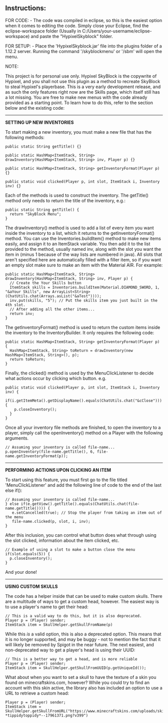 **Instructions:**
---------------------------------------------------------------------------------

  FOR CODE:
    - The code was compiled in eclipse, so this is the easiest option when it comes to editing the code. Simply close your Eclipse, find the eclipse-workspace folder (Usually in
    C:/Users/your-username/eclipse-workspace) and paste the "HypixelSkyblock" folder.
  
  FOR SETUP:
    - Place the 'HypixelSkyblock.jar' file into the plugins folder of a 1.12.2 server. Running the command '/skyblockmenu' or '/sbm' will open the menu.
    
  NOTE:
  
  This project is for personal use only. Hypixel SkyBlock is the copywrite of Hypixel, and you shall not use this plugin as a method to recreate SkyBlock to steal
  Hypixel's playerbase. This is a very early development release, and as such the only features right now are the Skills page, which itself still has a lot missing.
  You are free to make new menus with the code already provided as a starting point. To learn how to do this, refer to the section below and the existing code:
  
  ---------------------------------------------------------------------------------
  
  **SETTING UP NEW INVENTORIES**
  
  To start making a new inventory, you must make a new file that has the following methods:
  
    public static String getTitle() {}

    public static HashMap<ItemStack, String> drawInventory(HashMap<ItemStack, String> inv, Player p) {}

    public static HashMap<ItemStack, String> getInventoryFormat(Player p) {}
    
    public static void clicked(Player p, int slot, ItemStack i, Inventory inv) {}

  Each of the methods is used to construct the inventory. The getTitle() method only needs to return the title of the inventory, e.g.:
    
    public static String getTitle() {
      return "SkyBlock Menu";
    }
  
  The drawInventory() method is used to add a list of every item you want inside the inventory to a list, which it returns to the getInventoryFormat() method. You can use the Inventories.buildItem() method to make new items easily, and assign it to an ItemStack variable. You then add it to the list provided to the method, usually named inv, along with the slot you want the item in (minus 1 because of the way lists are numbered in java). All slots that aren't specified here are automatically filled with a filler item, so if you want an empty slot make sure to make an item with the Material AIR. For example:

    public static HashMap<ItemStack, String> drawInventory(HashMap<ItemStack, String> inv, Player p) {
      // Create the Your Skills button
      ItemStack skills = Inventories.buildItem(Material.DIAMOND_SWORD, 1, "&aYour Skills", new ArrayList<String>(ChatUtils.chat(Arrays.asList("&aTest"))));
      inv.put(skills, "5"); // Put the skills item you just built in the 4th slot.
      // After adding all the other items...
      return inv;
    }
    
  The getInventoryFormat() method is used to return the custom items inside the inventory to the InventoryBuilder. It only requires the following code:
    
    public static HashMap<ItemStack, String> getInventoryFormat(Player p) {
      HashMap<ItemStack, String> toReturn = drawInventory(new HashMap<ItemStack, String>(), p);
      return toReturn;
    }
    
  Finally, the clicked() method is used by the MenuClickListener to decide what actions occur by clicking which button. e.g.

    public static void clicked(Player p, int slot, ItemStack i, Inventory inv) {
      if(i.getItemMeta().getDisplayName().equals(ChatUtils.chat("&cClose"))) {
        p.closeInventory();
      }
    }

  Once all your inventory file methods are finished, to open the inventory to a player, simply call the openInventory() method on a Player with the following arguments.

    // Assuming your inventory is called file-name...
    p.openInventory(file-name.getTitle(), 6, file-name.getInventoryFormat(p));

  ---------------------------------------------------------------------------------

  **PERFORMING ACTIONS UPON CLICKING AN ITEM**

  To start using this feature, you must first go to the file titled 'MenuClickListener' and add the following line of code to the end of the last else if():
     
    // Assuming your inventory is called file-name...
    } else if(e.getView().getTitle().equals(ChatUtils.chat(file-name.getTitle()))) {
       e.setCancelled(true); // Stop the player from taking an item out of the menu
       file-name.clicked(p, slot, i, inv);
    }

  After this inclusion, you can control what button does what through using the slot clicked, information about the item clicked, etc.

    // Example of using a slot to make a button close the menu
    if(slot.equals(5)) {
      p.closeInventory();
    }

  And your done!
  
  ---------------------------------------------------------------------------------

  **USING CUSTOM SKULLS**

  The code has a helper inside that can be used to make custom skulls. There are a multitude of ways to get a custom head, however. The easiest way is to use a player's name to get their head:
  
    // This is a valid way to do this, but it is also deprecated.
    Player p = (Player) sender;
    ItemStack item = SkullHelper.getSkullFromName(p)

  While this *is* a valid option, this is also a deprecated option. This means that it is no longer supported, and may be buggy - not to mention the fact that it will likely be removed by Spigot in the near future. The next easiest, and non-deprecated way to get a player's head is using their UUID:

    // This is a better way to get a head, and is more reliable
    Player p = (Player) sender;
    ItemStack item = SkullHelper.getSkullFromUUID(p.getUniqueId());
    
  What about when you want to set a skull to have the texture of a skin you found on minecraftskins.com, however? While you could try to find an account with this skin active, the library also has included an option to use a URL to retrieve a custom head:

    Player p = (Player) sender;
    ItemStack item = SkullHelper.getSkullFromURL("https://www.minecraftskins.com/uploads/skins/2021/05/29/-*tippidytoppidy*--17961371.png?v399")

 
